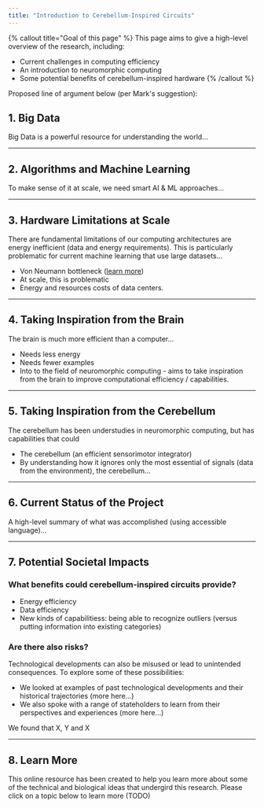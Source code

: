 ```yaml
---
title: "Introduction to Cerebellum-Inspired Circuits"
---
```


{% callout title="Goal of this page" %}
This page aims to give a high-level overview of the research, including:
* Current challenges in computing efficiency
* An introduction to neuromorphic computing
* Some potential benefits of cerebellum-inspired hardware
{% /callout %}

Proposed line of argument below (per Mark's suggestion):

## 1. Big Data
Big Data is a powerful resource for understanding the world...

---

## 2. Algorithms and Machine Learning
To make sense of it at scale, we need smart AI & ML approaches...

---

## 3. Hardware Limitations at Scale
There are  fundamental limitations of our computing architectures are energy inefficient (data and energy requirements). This is particularly problematic for current machine learning that use large datasets...
* Von Neumann bottleneck ([learn more](./braid-docs/docs/computation))
* At scale, this is problematic
* Energy and resources costs of data centers.

---

## 4. Taking Inspiration from the Brain
The brain is much more efficient than a computer...
* Needs less energy
* Needs fewer examples
* Into to the field of neuromorphic computing - aims to take inspiration from the brain to improve computational efficiency / capabilities.

---

## 5. Taking Inspiration from the Cerebellum
The cerebellum has been understudies in neuromorphic computing, but has capabilities that could
* The cerebellum (an efficient sensorimotor integrator)
* By understanding how it ignores only the most essential of signals (data from the environment), the cerebellum...

---
## 6. Current Status of the Project
A high-level summary of what was accomplished (using accessible language)...

---

## 7. Potential Societal Impacts
### What benefits could cerebellum-inspired circuits provide?
* Energy efficiency
* Data efficiency
* New kinds of capabilitiess: being able to recognize outliers (versus putting information into existing categories)

### Are there also risks?
Technological developments can also be misused or lead to unintended consequences. To explore some of these possibilities:
* We looked at examples of past technological developments and their historical trajectories (more here...) 
* We also spoke with a range of stateholders to learn from their perspectives and experiences (more here...)

We found that X, Y and X

---

## 8. Learn More
This online resource has been created to help you learn more about some of the technical and biological ideas that undergird this research. Please click on a topic below to learn more (TODO)